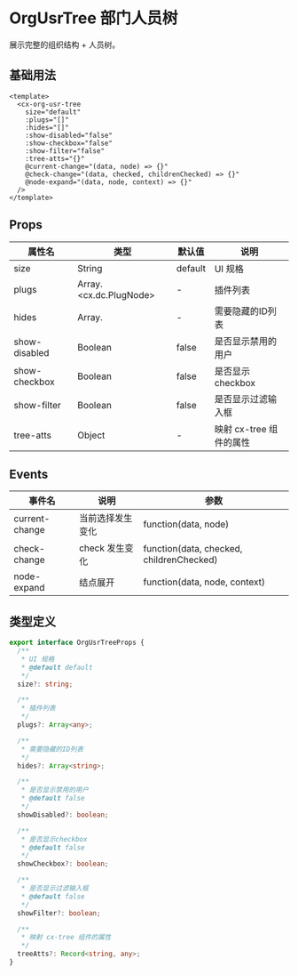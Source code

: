 # OrgUsrTree 部门人员树

展示完整的组织结构 + 人员树。

## 基础用法

```vue
<template>
  <cx-org-usr-tree
    size="default"
    :plugs="[]"
    :hides="[]"
    :show-disabled="false"
    :show-checkbox="false"
    :show-filter="false"
    :tree-atts="{}"
    @current-change="(data, node) => {}"
    @check-change="(data, checked, childrenChecked) => {}"
    @node-expand="(data, node, context) => {}"
  />
</template>
```

## Props

| 属性名 | 类型 | 默认值 | 说明 |
|--------|------|--------|------|
| size | String | default | UI 规格 |
| plugs | Array.<cx.dc.PlugNode> | - | 插件列表 |
| hides | Array.<String> | - | 需要隐藏的ID列表 |
| show-disabled | Boolean | false | 是否显示禁用的用户 |
| show-checkbox | Boolean | false | 是否显示checkbox |
| show-filter | Boolean | false | 是否显示过滤输入框 |
| tree-atts | Object | - | 映射 cx-tree 组件的属性 |

## Events

| 事件名 | 说明 | 参数 |
|--------|------|------|
| current-change | 当前选择发生变化 | function(data, node) |
| check-change | check 发生变化 | function(data, checked, childrenChecked) |
| node-expand | 结点展开 | function(data, node, context) |

## 类型定义

```ts
export interface OrgUsrTreeProps {
  /**
   * UI 规格
   * @default default
   */
  size?: string;

  /**
   * 插件列表
   */
  plugs?: Array<any>;

  /**
   * 需要隐藏的ID列表
   */
  hides?: Array<string>;

  /**
   * 是否显示禁用的用户
   * @default false
   */
  showDisabled?: boolean;

  /**
   * 是否显示checkbox
   * @default false
   */
  showCheckbox?: boolean;

  /**
   * 是否显示过滤输入框
   * @default false
   */
  showFilter?: boolean;

  /**
   * 映射 cx-tree 组件的属性
   */
  treeAtts?: Record<string, any>;
} 
```